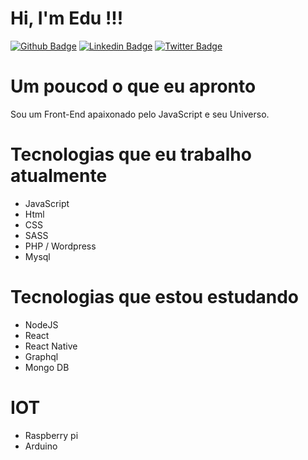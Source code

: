 # Hi, I'm Edu !!! 


[![Github Badge](https://img.shields.io/badge/-Github-000?style=flat-square&logo=Github&logoColor=white&link=https://github.com/eduardonk9999)](https://github.com/eduardonk9999)
[![Linkedin Badge](https://img.shields.io/badge/-LinkedIn-blue?style=flat-square&logo=Linkedin&logoColor=white&link=https://www.linkedin.com/in/eduardo-silva-537963160/)](https://www.linkedin.com/in/eduardo-silva-537963160/)
[![Twitter Badge](https://img.shields.io/badge/-Twitter-1ca0f1?style=flat-square&labelColor=1ca0f1&logo=twitter&logoColor=white&link=https://twitter.com/eduardo07js)](https://twitter.com/eduardo07js)


# Um poucod o que eu apronto
<p>Sou um Front-End apaixonado pelo JavaScript e seu Universo.<p>



# Tecnologias que eu trabalho atualmente
- JavaScript
- Html
- CSS
- SASS
- PHP / Wordpress
- Mysql

# Tecnologias que estou estudando 
- NodeJS
- React
- React Native
- Graphql
- Mongo DB



# IOT
- Raspberry pi
- Arduino